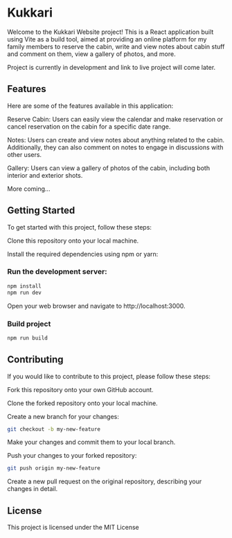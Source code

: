 # Kukkari
Welcome to the Kukkari Website project! This is a React application built using Vite as a build tool, aimed at providing an online platform for my family members to reserve the cabin, write and view notes about cabin stuff and comment on them, view a gallery of photos, and more.

Project is currently in development and link to live project will come later.

## Features
Here are some of the features available in this application:

Reserve Cabin: Users can easily view the calendar and make reservation or cancel reservation on the cabin for a specific date range.

Notes: Users can create and view notes about anything related to the cabin. Additionally, they can also comment on notes to engage in discussions with other users.

Gallery: Users can view a gallery of photos of the cabin, including both interior and exterior shots.

More coming...

## Getting Started
To get started with this project, follow these steps:

Clone this repository onto your local machine.

Install the required dependencies using npm or yarn:

### Run the development server:
```bash
npm install 
npm run dev
```
Open your web browser and navigate to http://localhost:3000.

### Build project
```bash
npm run build
```

## Contributing
If you would like to contribute to this project, please follow these steps:

Fork this repository onto your own GitHub account.

Clone the forked repository onto your local machine.

Create a new branch for your changes:
```bash
git checkout -b my-new-feature
```
Make your changes and commit them to your local branch.

Push your changes to your forked repository:
```bash
git push origin my-new-feature
```
Create a new pull request on the original repository, describing your changes in detail.
## License
This project is licensed under the MIT License